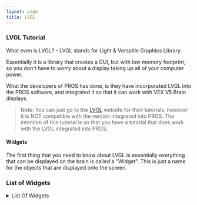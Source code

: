 ```yaml
---
layout: page
title: LVGL
---
```


### LVGL Tutorial

What even is LVGL? - LVGL stands for Light & Versatile Graphics Library. 

Essentially it is a library that creates a GUI, but with low memory footprint, so you don't have to worry about a display taking up all of your computer power. 

What the developers of PROS has done, is they have incorporated LVGL into the PROS software, and integrated it so that it can work with VEX V5 Brain displays.

> Note: You can just go to the [LVGL]() website for their tutorials, however it is NOT compatible with the version integrated into PROS. The intention of this tutorial is so that you have a tutorial that does work with the LVGL integrated into PROS. 

#### Widgets 

The first thing that you need to know about LVGL is essentially everything that can be displayed on the brain is called a "Widget". This is just a name for the objects that are displayed onto the screen. 

### List of Widgets

<details>
<summary>List Of Widgets</summary>
<br>

- [Base Object]()
- [Arc]()
- [Bar]()
- [Button]()
- [Button Matrix]()
- [Calender]()
- [Canvas]()
- [Checkbox]()
- [Chart]()
- [Container]()
- [Color Picker]()
- [Drop-Down List]()
- [Gauge]()
- [Image]()
- [Image Button]()
- [Keyboard]()
- [Label]()
- [LED]()
- [Line]()
- [List]()
- [Line Meter]()
- [Message Box]()
- [Page]()
- [Preloader]()
- [Roller]()
- [Slider]()
- [Spinbox]()
- [Switch]()
- [Table]()
- [Tabview]()
- [Text Area]()
- [Tile View]()
- [Window]()
  
</details>

